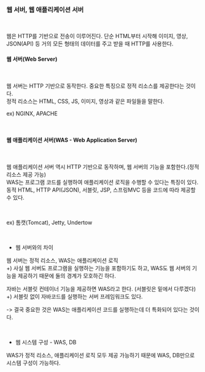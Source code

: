 ### 웹 서버, 웹 애플리케이션 서버

<br/>

웹은 HTTP를 기반으로 전송이 이루어진다. 단순 HTML부터 시작해 이미지, 영상, JSON(API) 등 거의 모든 형태의 데이터를 주고 받을 때 HTTP를 사용한다.

#### 웹 서버(Web Server)


<br/>

웹 서버는 HTTP 기반으로 동작한다. 중요한 특징으로 정적 리소스를 제공한다는 것이다.  <br/>
정적 리소스는 HTML, CSS, JS, 이미지, 영상과 같은 파일들을 말한다.

ex) NGINX, APACHE

<br/>

#### 웹 애플리케이션 서버(WAS - Web Application Server)

<br/>

웹 애플리케이션 서버 역시 HTTP 기반으로 동작하며, 웹 서버의 기능을 포함한다.(정적 리소스 제공 가능)  <br/>
WAS는 프로그램 코드를 실행하여 애플리케이션 로직을 수행할 수 있다는 특징이 있다.  <br/>
동적 HTML, HTTP API(JSON), 서블릿, JSP, 스프링MVC 등을 코드에 따라 제공할 수 있다. 

<br/>

ex) 톰캣(Tomcat), Jetty, Undertow

<br/>

- 웹 서버와의 차이

웹 서버는 정적 리소스, WAS는 애플리케이션 로직 <br/>
+) 사실 웹 서버도 프로그램을 실행하는 기능을 포함하기도 하고, WAS도 웹 서버의 기능을 제공하기 때문에 둘의 경계가 모호하긴 하다.

자바는 서블릿 컨테이너 기능을 제공하면 WAS라고 한다. (서블릿은 밑에서 다루겠다) <br/>
+) 서블릿 없이 자바코드를 실행하는 서버 프레임워크도 있다.

-> 결국 중요한 것은 WAS는 애플리케이션 코드를 실행하는데 더 특화되어 있다는 것이다.

<br/>

- 웹 시스템 구성 - WAS, DB



WAS가 정적 리소스, 애플리케이션 로직 모두 제공 가능하기 때문에 WAS, DB만으로 시스템 구성이 가능하다.
















